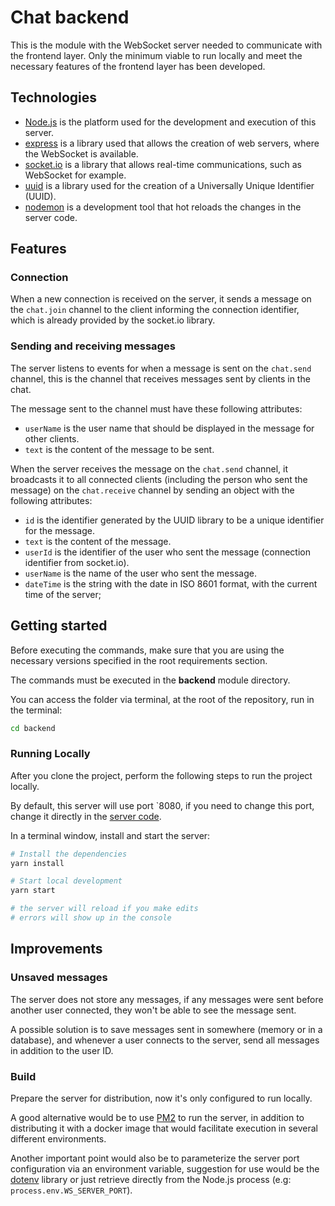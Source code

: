 # Chat backend

This is the module with the WebSocket server needed to communicate with the frontend layer. Only the minimum viable to run locally and meet the necessary features of the frontend layer has been developed.

## Technologies

- [Node.js](https://github.com/nodejs/node) is the platform used for the development and execution of this server.
- [express](https://github.com/expressjs/express) is a library used that allows the creation of web servers, where the WebSocket is available.
- [socket.io](https://github.com/socketio/socket.io) is a library that allows real-time communications, such as WebSocket for example.
- [uuid](https://github.com/uuidjs/uuid) is a library used for the creation of a Universally Unique Identifier (UUID).
- [nodemon](https://github.com/remy/nodemon) is a development tool that hot reloads the changes in the server code.

## Features

### Connection
When a new connection is received on the server, it sends a message on the `chat.join` channel to the client informing the connection identifier, which is already provided by the socket.io library.

### Sending and receiving messages
The server listens to events for when a message is sent on the `chat.send` channel, this is the channel that receives messages sent by clients in the chat.

The message sent to the channel must have these following attributes:
- `userName` is the user name that should be displayed in the message for other clients.
- `text` is the content of the message to be sent.

When the server receives the message on the `chat.send` channel, it broadcasts it to all connected clients (including the person who sent the message) on the `chat.receive` channel by sending an object with the following attributes:
- `id` is the identifier generated by the UUID library to be a unique identifier for the message.
- `text` is the content of the message.
- `userId` is the identifier of the user who sent the message (connection identifier from socket.io).
- `userName` is the name of the user who sent the message.
- `dateTime` is the string with the date in ISO 8601 format, with the current time of the server;

## Getting started
Before executing the commands, make sure that you are using the necessary versions specified in the root requirements section.

The commands must be executed in the **backend** module directory.

You can access the folder via terminal, at the root of the repository, run in the terminal:

```sh
cd backend
```

### Running Locally
After you clone the project, perform the following steps to run the project locally.

By default, this server will use port `8080, if you need to change this port, change it directly in the [server code](src/server.js).

In a terminal window, install and start the server:

```sh
# Install the dependencies
yarn install

# Start local development
yarn start

# the server will reload if you make edits
# errors will show up in the console
```

## Improvements

### Unsaved messages
The server does not store any messages, if any messages were sent before another user connected, they won't be able to see the message sent.

A possible solution is to save messages sent in somewhere (memory or in a database), and whenever a user connects to the server, send all messages in addition to the user ID.

### Build
Prepare the server for distribution, now it's only configured to run locally.

A good alternative would be to use [PM2](https://github.com/Unitech/pm2) to run the server, in addition to distributing it with a docker image that would facilitate execution in several different environments.

Another important point would also be to parameterize the server port configuration via an environment variable, suggestion for use would be the [dotenv](https://github.com/motdotla/dotenv) library or just retrieve directly from the Node.js process (e.g: `process.env.WS_SERVER_PORT`).
